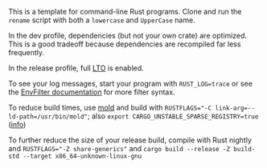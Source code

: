 This is a template for command-line Rust programs. Clone and run the `rename` script with both a `lowercase` and `UpperCase` name.

In the dev profile, dependencies (but not your own crate) are optimized. This is a good tradeoff because dependencies are recompiled far less frequently.

In the release profile, full [LTO](https://doc.rust-lang.org/cargo/reference/profiles.html#lto) is enabled.

To see your log messages, start your program with `RUST_LOG=trace` or see the [EnvFilter documentation](https://docs.rs/tracing-subscriber/latest/tracing_subscriber/filter/struct.EnvFilter.html) for more filter syntax.

To reduce build times, use [mold](https://github.com/rui314/mold) and build with `RUSTFLAGS="-C link-arg=--ld-path=/usr/bin/mold"`; also `export CARGO_UNSTABLE_SPARSE_REGISTRY=true` ([info](https://blog.rust-lang.org/2022/06/22/sparse-registry-testing.html))

To further reduce the size of your release build, compile with Rust nightly and `RUSTFLAGS="-Z share-generics"` and `cargo build --release -Z build-std --target x86_64-unknown-linux-gnu`
